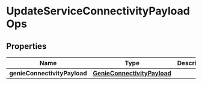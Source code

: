 

# UpdateServiceConnectivityPayloadOps


## Properties

Name | Type | Description | Notes
------------ | ------------- | ------------- | -------------
**genieConnectivityPayload** | [**GenieConnectivityPayload**](GenieConnectivityPayload.md) |  |  [optional]



